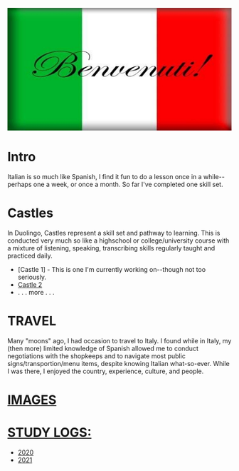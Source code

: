 ![Italia](https://github.com/EO4wellness/T-I-L/blob/main/polyglot/italiano/images/benvenuti_in_italia.jpg)

# Intro
Italian is so much like Spanish, I find it fun to do a lesson once in a while--perhaps one a week, or once a month.  So far I've completed one skill set. 

# Castles 
In Duolingo, Castles represent a skill set and pathway to learning.  This is conducted very much so like a highschool or college/university course with a mixture of listening, speaking, transcribing skills regularly taught and practiced daily. 
<br>
* [Castle 1] - This is one I'm currently working on--though not too seriously. 
* [Castle 2](https://github.com/EO4wellness/T-I-L/tree/main/polyglot/italiano/castle-2/README.md)
* . . . more . . . 

# TRAVEL 
Many "moons" ago, I had occasion to travel to Italy.  I found while in Italy, my (then more) limited knowledge of Spanish allowed me to conduct negotiations with the shopkeeps and to navigate most public signs/transportion/menu items, despite knowing Italian what-so-ever.  While I was there, I enjoyed the country, experience, culture, and people.  <br>

# [IMAGES](https://github.com/EO4wellness/T-I-L/tree/main/polyglot/italiano/images)


# [STUDY LOGS:](https://github.com/EO4wellness/T-I-L/tree/main/polyglot/italiano/study-logs)
* [2020](https://github.com/EO4wellness/T-I-L/blob/main/polyglot/italiano/study-logs/2020_log.md)
* [2021](https://github.com/EO4wellness/T-I-L/blob/main/polyglot/italiano/study-logs/2021_log.md)  
